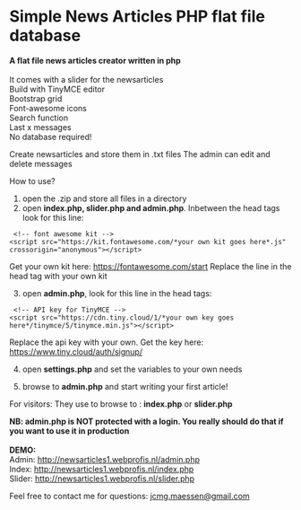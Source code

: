 # Simple News Articles PHP flat file database
**A flat file news articles creator written in php**<br />
<br />
It comes with a slider for the newsarticles<br />
Build with TinyMCE editor<br />
Bootstrap grid<br />
Font-awesome icons<br />
Search function<br />
Last x messages<br />
No database required!

Create newsarticles and store them in .txt files
The admin can edit and delete messages

How to use?
1. open the .zip and store all files in a directory 
2. open **index.php, slider.php and admin.php**. Inbetween the head tags look for this line:  
```
 <!-- font awesome kit -->
<script src="https://kit.fontawesome.com/*your own kit goes here*.js" crossorigin="anonymous"></script>
```

Get your own kit here: https://fontawesome.com/start
Replace the line in the head tag with your own kit

3. open **admin.php**, look for this line in the head tags:
```
 <!-- API key for TinyMCE -->
<script src="https://cdn.tiny.cloud/1/*your own key goes here*/tinymce/5/tinymce.min.js"></script> 
```

Replace the api key with your own. Get the key here: https://www.tiny.cloud/auth/signup/

4. open **settings.php** and set the variables to your own needs

5. browse to **admin.php** and start writing your first article!

For visitors: 
They use to browse to : **index.php** or **slider.php**

**NB: admin.php is NOT protected with a login. You really should do that if you want to use it in production**
<br /><br />
**DEMO:** <br />
Admin: http://newsarticles1.webprofis.nl/admin.php<br />
Index: http://newsarticles1.webprofis.nl/index.php<br />
Slider: http://newsarticles1.webprofis.nl/slider.php

Feel free to contact me for questions: jcmg.maessen@gmail.com
